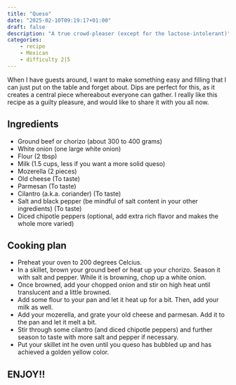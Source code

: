 ```yaml
---
title: "Queso"
date: "2025-02-10T09:19:17+01:00"
draft: false
description: "A true crowd-pleaser (except for the lactose-intolerant)"
categories: 
    - recipe
    - Mexican
    - difficulty 2|5
---
```


When I have guests around, I want to make something easy and filling that I can just put on the table and forget about. Dips are perfect for this, as it creates a central piece whereabout everyone can gather. I really like this recipe as a guilty pleasure, and would like to share it with you all now. 

## Ingredients
- Ground beef or chorizo (about 300 to 400 grams)
- White onion (one large white onion)
- Flour (2 tbsp)
- Milk (1.5 cups, less if you want a more solid queso)
- Mozerella (2 pieces)
- Old cheese (To taste)
- Parmesan (To taste)
- Cilantro (a.k.a. coriander) (To taste)
- Salt and black pepper (be mindful of salt content in your other ingredients) (To taste)
- Diced chipotle peppers (optional, add extra rich flavor and makes the whole more varied)

## Cooking plan
- Preheat your oven to 200 degrees Celcius. 
- In a skillet, brown your ground beef or heat up your chorizo. Season it with salt and pepper. While it is browning, chop up a white onion. 
- Once browned, add your chopped onion and stir on high heat until translucent and a little browned. 
- Add some flour to your pan and let it heat up for a bit. Then, add your milk as well. 
- Add your mozerella, and grate your old cheese and parmesan. Add it to the pan and let it melt a bit. 
- Stir through some cilantro (and diced chipotle peppers) and further season to taste with more salt and pepper if necessary. 
- Put your skillet int he oven until you queso has bubbled up and has achieved a golden yellow color. 

## ENJOY!!




